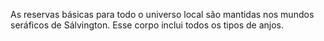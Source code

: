 ﻿As reservas básicas para todo o universo local são mantidas nos mundos seráficos de Sálvington. Esse corpo inclui todos os tipos de anjos.